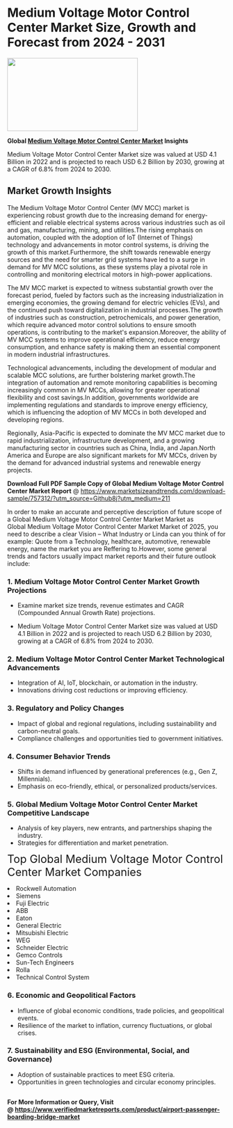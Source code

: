 <H1>Medium Voltage Motor Control Center Market Size, Growth and Forecast from 2024 - 2031</H1><img class="aligncenter size-medium wp-image-584254" src="https://thirdeyenews.in/wp-content/uploads/2024/09/Global-Market-Research-300x168.jpeg" alt="" width="300" height="168" /><p><strong>Global&nbsp;<a href="https://www.marketsizeandtrends.com/download-sample/757312/?utm_source=Github8j?utm_medium=211">Medium Voltage Motor Control Center Market</a> Insights</strong></p><p>Medium Voltage Motor Control Center Market size was valued at USD 4.1 Billion in 2022 and is projected to reach USD 6.2 Billion by 2030, growing at a CAGR of 6.8% from 2024 to 2030.</p><p><h2>Market Growth Insights</h2> <p>The Medium Voltage Motor Control Center (MV MCC) market is experiencing robust growth due to the increasing demand for energy-efficient and reliable electrical systems across various industries such as oil and gas, manufacturing, mining, and utilities.The rising emphasis on automation, coupled with the adoption of IoT (Internet of Things) technology and advancements in motor control systems, is driving the growth of this market.Furthermore, the shift towards renewable energy sources and the need for smarter grid systems have led to a surge in demand for MV MCC solutions, as these systems play a pivotal role in controlling and monitoring electrical motors in high-power applications.</p> <p>The MV MCC market is expected to witness substantial growth over the forecast period, fueled by factors such as the increasing industrialization in emerging economies, the growing demand for electric vehicles (EVs), and the continued push toward digitalization in industrial processes.The growth of industries such as construction, petrochemicals, and power generation, which require advanced motor control solutions to ensure smooth operations, is contributing to the market's expansion.Moreover, the ability of MV MCC systems to improve operational efficiency, reduce energy consumption, and enhance safety is making them an essential component in modern industrial infrastructures.</p> <p>Technological advancements, including the development of modular and scalable MCC solutions, are further bolstering market growth.The integration of automation and remote monitoring capabilities is becoming increasingly common in MV MCCs, allowing for greater operational flexibility and cost savings.In addition, governments worldwide are implementing regulations and standards to improve energy efficiency, which is influencing the adoption of MV MCCs in both developed and developing regions.</p> <p>Regionally, Asia-Pacific is expected to dominate the MV MCC market due to rapid industrialization, infrastructure development, and a growing manufacturing sector in countries such as China, India, and Japan.North America and Europe are also significant markets for MV MCCs, driven by the demand for advanced industrial systems and renewable energy projects.</p> <p><span class=""><strong>Download Full PDF Sample Copy of Global Medium Voltage Motor Control Center Market Report</strong> @ <a href="https://www.marketsizeandtrends.com/download-sample/757312/?utm_source=Github8j?utm_medium=211" target="_blank">https://www.marketsizeandtrends.com/download-sample/757312/?utm_source=Github8j?utm_medium=211</a></span></p><p>In order to make an accurate and perceptive description of future scope of a Global&nbsp;Medium Voltage Motor Control Center Market Market as Global&nbsp;Medium Voltage Motor Control Center Market Market of 2025, you need to describe a clear Vision &ndash; What Industry or Linda can you think of for example: Quote from a Technology, healthcare, automotive, renewable energy, name the market you are Reffering to.However, some general trends and factors usually impact market reports and their future outlook include:</p><h3>1.&nbsp;<strong>Medium Voltage Motor Control Center Market Growth Projections</strong></h3><ul><li>Examine market size trends, revenue estimates and CAGR (Compounded Annual Growth Rate) projections.</li><li><p>Medium Voltage Motor Control Center Market size was valued at USD 4.1 Billion in 2022 and is projected to reach USD 6.2 Billion by 2030, growing at a CAGR of 6.8% from 2024 to 2030.</p></li></ul><h3>2.&nbsp;<strong>Medium Voltage Motor Control Center Market Technological Advancements</strong></h3><ul><li>Integration of AI, IoT, blockchain, or automation in the industry.</li><li>Innovations driving cost reductions or improving efficiency.</li></ul><h3>3.&nbsp;<strong>Regulatory and Policy Changes</strong></h3><ul><li>Impact of global and regional regulations, including sustainability and carbon-neutral goals.</li><li>Compliance challenges and opportunities tied to government initiatives.</li></ul><h3>4.&nbsp;<strong>Consumer Behavior Trends</strong></h3><ul><li>Shifts in demand influenced by generational preferences (e.g., Gen Z, Millennials).</li><li>Emphasis on eco-friendly, ethical, or personalized products/services.</li></ul><h3>5.&nbsp;<strong>Global Medium Voltage Motor Control Center Market Competitive Landscape</strong></h3><ul><li>Analysis of key players, new entrants, and partnerships shaping the industry.</li><li>Strategies for differentiation and market penetration.</li></ul><p data-pm-slice="1 1 []"><span style="color: inherit; font-family: inherit; font-size: 25px;">Top Global Medium Voltage Motor Control Center Market Companies</span></p><div class="" data-test-id=""><p><li>Rockwell Automation</li><li> Siemens</li><li> Fuji Electric</li><li> ABB</li><li> Eaton</li><li> General Electric</li><li> Mitsubishi Electric</li><li> WEG</li><li> Schneider Electric</li><li> Gemco Controls</li><li> Sun-Tech Engineers</li><li> Rolla</li><li> Technical Control System</li></p></div><h3>6.&nbsp;<strong>Economic and Geopolitical Factors</strong></h3><ul><li>Influence of global economic conditions, trade policies, and geopolitical events.</li><li>Resilience of the market to inflation, currency fluctuations, or global crises.</li></ul><h3>7.&nbsp;<strong>Sustainability and ESG (Environmental, Social, and Governance)</strong></h3><ul><li>Adoption of sustainable practices to meet ESG criteria.</li><li>Opportunities in green technologies and circular economy principles.</li></ul><h2><strong style="font-size: 14px;">For More Information or Query, Visit @&nbsp;</strong><a style="background-color: #ffffff; font-size: 14px;" href="https://www.marketsizeandtrends.com/report/medium-voltage-motor-control-center-market/" target="_blank">https://www.verifiedmarketreports.com/product/airport-passenger-boarding-bridge-market</a></h2>